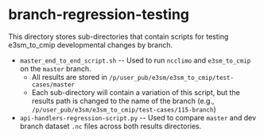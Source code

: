 # branch-regression-testing

This directory stores sub-directories that contain scripts for testing e3sm_to_cmip
developmental changes by branch.

- `master_end_to_end_script.sh` -- Used to run `ncclimo` and `e3sm_to_cmip` on the `master` branch.
  - All results are stored in `/p/user_pub/e3sm/e3sm_to_cmip/test-cases/master`
  - Each sub-directory will contain a variation of this script, but the results path is
    changed to the name of the branch (e.g., `/p/user_pub/e3sm/e3sm_to_cmip/test-cases/115-branch`)
- `api-handlers-regression-script.py` -- Used to compare `master` and dev branch dataset
  `.nc` files across both results directories.
